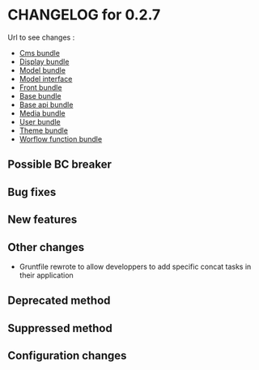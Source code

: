 # CHANGELOG for 0.2.7

Url to see changes : 

 - [Cms bundle](https://github.com/open-orchestra/open-orchestra-cms-bundle/compare/v0.2.7...v0.2.8)
 - [Display bundle](https://github.com/open-orchestra/open-orchestra-display-bundle/compare/v0.2.7...v0.2.8)
 - [Model bundle](https://github.com/open-orchestra/open-orchestra-model-bundle/compare/v0.2.7...v0.2.8)
 - [Model interface](https://github.com/open-orchestra/open-orchestra-model-interface/compare/v0.2.7...v0.2.8)
 - [Front bundle](https://github.com/open-orchestra/open-orchestra-front-bundle/compare/v0.2.7...v0.2.8)
 - [Base bundle](https://github.com/open-orchestra/open-orchestra-base-bundle/compare/v0.2.7...v0.2.8)
 - [Base api bundle](https://github.com/open-orchestra/open-orchestra-base-api-bundle/compare/v0.2.7...v0.2.8)
 - [Media bundle](https://github.com/open-orchestra/open-orchestra-media-bundle/compare/v0.2.7...v0.2.8)
 - [User bundle](https://github.com/open-orchestra/open-orchestra-user-bundle/compare/v0.2.7...v0.2.8)
 - [Theme bundle](https://github.com/open-orchestra/open-orchestra-theme-bundle/compare/v0.2.7...v0.2.8)
 - [Worflow function bundle](https://github.com/open-orchestra/open-orchestra-worflow-function-bundle/compare/v0.2.7...v0.2.8)

## Possible BC breaker

## Bug fixes

## New features

## Other changes
 - Gruntfile rewrote to allow developpers to add specific concat tasks in their application

## Deprecated method

## Suppressed method

## Configuration changes
